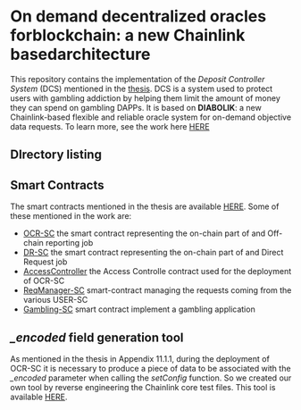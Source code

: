 # On demand decentralized oracles forblockchain: a new Chainlink basedarchitecture
This repository contains the implementation of the *Deposit Controller System* (DCS) mentioned in the [thesis](). DCS is a system used to protect users with gambling addiction by helping them limit the amount of money they can spend on gambling DAPPs. It is based on **DIABOLIK**: a new Chainlink-based flexible and reliable oracle system for on-demand objective data requests. To learn more, see the work here [HERE]()

## DIrectory listing


 ## Smart Contracts
The smart contracts mentioned in the thesis are available [HERE](https://github.com/ferru97/DIABOLIK-Master-Thesis/tree/main/chainlink_truffle/contracts). Some of these mentioned in the work are:

- [OCR-SC](https://github.com/ferru97/DIABOLIK-Master-Thesis/blob/main/chainlink_truffle/contracts/OffchainAggregator.sol) the smart contract representing the on-chain part of and Off-chain reporting job
- [DR-SC](https://github.com/ferru97/DIABOLIK-Master-Thesis/blob/main/chainlink_truffle/contracts/Operator.sol) the smart contract representing the on-chain part of and Direct Request job
- [AccessController](https://github.com/ferru97/DIABOLIK-Master-Thesis/blob/main/chainlink_truffle/contracts/AccessController.sol) the Access Controlle contract used for the deployment of OCR-SC
- [ReqManager-SC](https://github.com/ferru97/DIABOLIK-Master-Thesis/blob/main/chainlink_truffle/contracts/RequestManager.sol) smart-contract managing the requests coming from the various USER-SC
- [Gambling-SC](https://github.com/ferru97/DIABOLIK-Master-Thesis/blob/main/chainlink_truffle/contracts/Gambling.sol) smart contract implement a gambling application


## *_encoded* field generation tool
As mentioned in the thesis in Appendix 11.1.1, during the deployment of OCR-SC it is necessary to produce a piece of data to be associated with the *_encoded* parameter when calling the *setConfig* function. So we created our own tool by reverse engineering the Chainlink core test files. This tool is available [HERE](https://github.com/ferru97/DIABOLIK-Master-Thesis/blob/main/chainlink_go/core/internal/encodeGenerator.go).